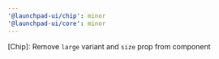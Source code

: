 ```yaml
---
'@launchpad-ui/chip': minor
'@launchpad-ui/core': minor
---
```


[Chip]: Remove `large` variant and `size` prop from component

